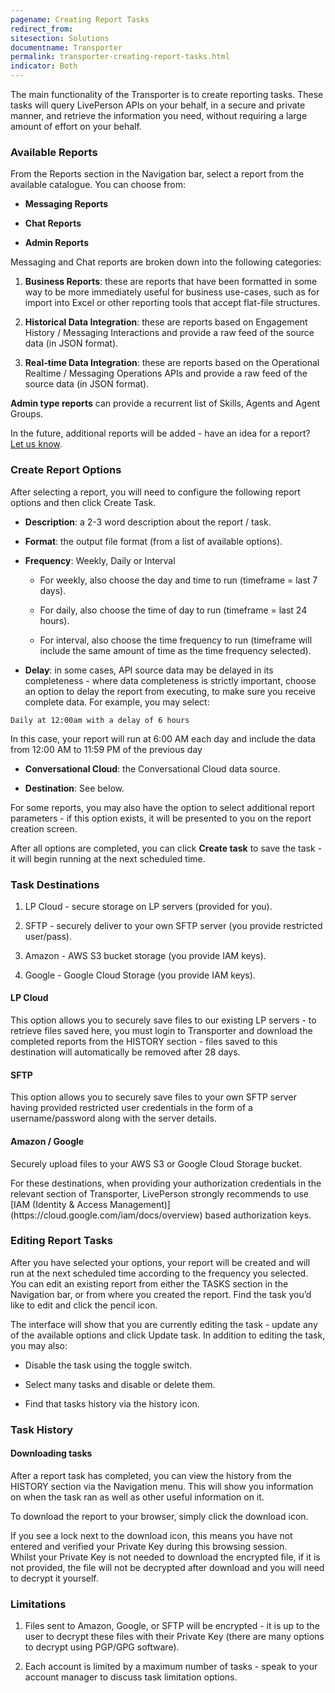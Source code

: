 ```yaml
---
pagename: Creating Report Tasks
redirect_from:
sitesection: Solutions
documentname: Transporter
permalink: transporter-creating-report-tasks.html
indicator: Both
---
```


The main functionality of the Transporter is to create reporting tasks. These tasks will query LivePerson APIs on your behalf, in a secure and private manner, and retrieve the information you need, without requiring a large amount of effort on your behalf.

### Available Reports

From the Reports section in the Navigation bar, select a report from the available catalogue.  You can choose from:

* **Messaging Reports**

* **Chat Reports**

* **Admin Reports**

Messaging and Chat reports are broken down into the following categories:

1. **Business Reports**: these are reports that have been formatted in some way to be more immediately useful for business use-cases, such as for import into Excel or other reporting tools that accept flat-file structures.

2. **Historical Data Integration**: these are reports based on Engagement History / Messaging Interactions and provide a raw feed of the source data (in JSON format).

3. **Real-time Data Integration**: these are reports based on the Operational Realtime / Messaging Operations APIs and provide a raw feed of the source data (in JSON format).

**Admin type reports** can provide a recurrent list of Skills, Agents and Agent Groups.

In the future, additional reports will be added - have an idea for a report? [Let us know](https://github.com/LivePersonInc/developers-community/issues).


### Create Report Options

After selecting a report, you will need to configure the following report options and then click Create Task.

* **Description**: a 2-3 word description about the report / task.

* **Format**: the output file format (from a list of available options).

* **Frequency**: Weekly, Daily or Interval

	* For weekly, also choose the day and time to run (timeframe = last 7 days).

	* For daily, also choose the time of day to run (timeframe = last 24 hours).

	* For interval, also choose the time frequency to run (timeframe will include the same amount of time as the time frequency selected).

* **Delay**: in some cases, API source data may be delayed in its completeness - where data completeness is strictly important, choose an option to delay the report from executing, to make sure you receive complete data. For example, you may select:

`Daily at 12:00am with a delay of 6 hours`

In this case, your report will run at 6:00 AM each day and include the data from 12:00 AM to 11:59 PM of the previous day

* **Conversational Cloud**: the Conversational Cloud data source.

* **Destination**: See below.

For some reports, you may also have the option to select additional report parameters - if this option exists, it will be presented to you on the report creation screen.

After all options are completed, you can click **Create task** to save the task - it will begin running at the next scheduled time.

### Task Destinations

1. LP Cloud - secure storage on LP servers (provided for you).

2. SFTP - securely deliver to your own SFTP server (you provide restricted user/pass).

3. Amazon - AWS S3 bucket storage (you provide IAM keys).

4. Google - Google Cloud Storage (you provide IAM keys).

#### LP Cloud

This option allows you to securely save files to our existing LP servers - to retrieve files saved here, you must login to Transporter and download the completed reports from the HISTORY section - files saved to this destination will automatically be removed after 28 days.

#### SFTP

This option allows you to securely save files to your own SFTP server having provided restricted user credentials in the form of a username/password along with the server details.

#### Amazon / Google

Securely upload files to your AWS S3 or Google Cloud Storage bucket.

<div class="important">For these destinations, when providing your authorization credentials in the relevant section of Transporter, LivePerson strongly recommends to use [IAM (Identity & Access Management)](https://cloud.google.com/iam/docs/overview) based authorization keys.</div>

### Editing Report Tasks

After you have selected your options, your report will be created and will run at the next scheduled time according to the frequency you selected.
You can edit an existing report from either the TASKS section in the Navigation bar, or from where you created the report. Find the task you’d like to edit and click the pencil icon.

The interface will show that you are currently editing the task - update any of the available options and click Update task. In addition to editing the task, you may also:

* Disable the task using the toggle switch.

* Select many tasks and disable or delete them.

* Find that tasks history via the history icon.

### Task History

#### Downloading tasks

After a report task has completed, you can view the history from the HISTORY section via the Navigation menu. This will show you information on when the task ran as well as other useful information on it.

To download the report to your browser, simply click the download icon.

<div class="important">If you see a lock next to the download icon, this means you have not entered and verified your Private Key during this browsing session.
<br>
Whilst your Private Key is not needed to download the encrypted file, if it is not provided, the file will not be decrypted after download and you will need to decrypt it yourself.</div>

### Limitations

1. Files sent to Amazon, Google, or SFTP will be encrypted - it is up to the user to decrypt these files with their Private Key (there are many options to decrypt using PGP/GPG software).

2. Each account is limited by a maximum number of tasks - speak to your account manager to discuss task limitation options.
